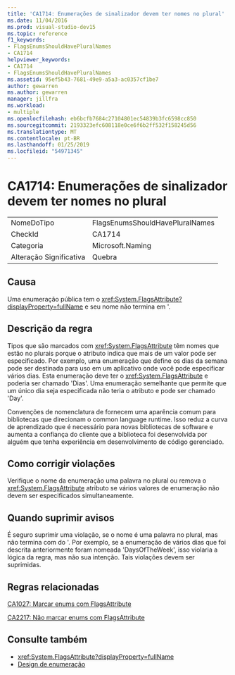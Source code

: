 ```yaml
---
title: 'CA1714: Enumerações de sinalizador devem ter nomes no plural'
ms.date: 11/04/2016
ms.prod: visual-studio-dev15
ms.topic: reference
f1_keywords:
- FlagsEnumsShouldHavePluralNames
- CA1714
helpviewer_keywords:
- CA1714
- FlagsEnumsShouldHavePluralNames
ms.assetid: 95ef5b43-7681-49e9-a5a3-ac0357cf1be7
author: gewarren
ms.author: gewarren
manager: jillfra
ms.workload:
- multiple
ms.openlocfilehash: eb6bcfb7684c27104801ec54839b3fc6598cc850
ms.sourcegitcommit: 2193323efc608118e0ce6f6b2ff532f158245d56
ms.translationtype: MT
ms.contentlocale: pt-BR
ms.lasthandoff: 01/25/2019
ms.locfileid: "54971345"
---
```

# <a name="ca1714-flags-enums-should-have-plural-names"></a>CA1714: Enumerações de sinalizador devem ter nomes no plural

|||
|-|-|
|NomeDoTipo|FlagsEnumsShouldHavePluralNames|
|CheckId|CA1714|
|Categoria|Microsoft.Naming|
|Alteração Significativa|Quebra|

## <a name="cause"></a>Causa
 Uma enumeração pública tem o <xref:System.FlagsAttribute?displayProperty=fullName> e seu nome não termina em '.

## <a name="rule-description"></a>Descrição da regra
 Tipos que são marcados com <xref:System.FlagsAttribute> têm nomes que estão no plurais porque o atributo indica que mais de um valor pode ser especificado. Por exemplo, uma enumeração que define os dias da semana pode ser destinada para uso em um aplicativo onde você pode especificar vários dias. Esta enumeração deve ter o <xref:System.FlagsAttribute> e poderia ser chamado 'Dias'. Uma enumeração semelhante que permite que um único dia seja especificada não teria o atributo e pode ser chamado 'Day'.

 Convenções de nomenclatura de fornecem uma aparência comum para bibliotecas que direcionam o common language runtime. Isso reduz a curva de aprendizado que é necessário para novas bibliotecas de software e aumenta a confiança do cliente que a biblioteca foi desenvolvida por alguém que tenha experiência em desenvolvimento de código gerenciado.

## <a name="how-to-fix-violations"></a>Como corrigir violações
 Verifique o nome da enumeração uma palavra no plural ou remova o <xref:System.FlagsAttribute> atributo se vários valores de enumeração não devem ser especificados simultaneamente.

## <a name="when-to-suppress-warnings"></a>Quando suprimir avisos
 É seguro suprimir uma violação, se o nome é uma palavra no plural, mas não termina com do '. Por exemplo, se a enumeração de vários dias que foi descrita anteriormente foram nomeada 'DaysOfTheWeek', isso violaria a lógica da regra, mas não sua intenção. Tais violações devem ser suprimidas.

## <a name="related-rules"></a>Regras relacionadas
 [CA1027: Marcar enums com FlagsAttribute](../code-quality/ca1027-mark-enums-with-flagsattribute.md)

 [CA2217: Não marcar enums com FlagsAttribute](../code-quality/ca2217-do-not-mark-enums-with-flagsattribute.md)

## <a name="see-also"></a>Consulte também

- <xref:System.FlagsAttribute?displayProperty=fullName>
- [Design de enumeração](/dotnet/standard/design-guidelines/enum)